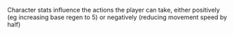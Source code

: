 Character stats influence the actions the player can take, either positively (eg increasing base regen to 5) or negatively (reducing movement speed by half)